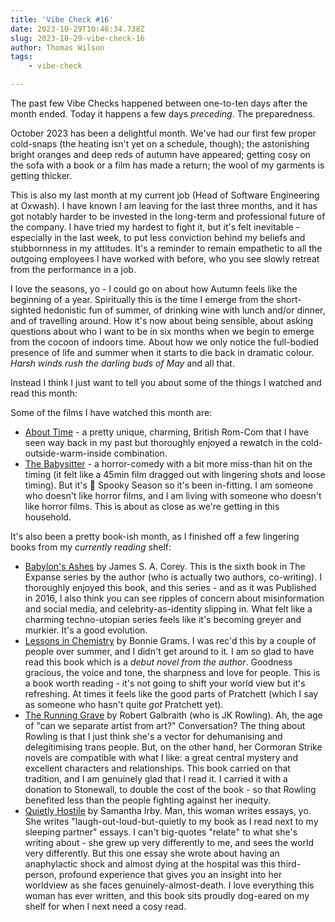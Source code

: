 ```yaml
---
title: 'Vibe Check #16'
date: 2023-10-29T10:46:34.738Z
slug: 2023-10-29-vibe-check-16
author: Thomas Wilson
tags: 
    - vibe-check

---
```

The past few Vibe Checks happened between one-to-ten days after the month ended.  Today it happens a few days *preceding*.  The preparedness. 

October 2023 has been a delightful month.  We've had our first few proper cold-snaps (the heating isn't yet on a schedule, though); the astonishing bright oranges and deep reds of autumn have appeared; getting cosy on the sofa with a book or a film has made a return; the wool of my garments is getting thicker.

This is also my last month at my current job (Head of Software Engineering at Oxwash).  I have known I am leaving for the last three months, and it has got notably harder to be invested in the long-term and professional future of the company.  I have tried my hardest to fight it, but it's felt inevitable - especially in the last week, to put less conviction behind my beliefs and stubbornness in my attitudes.  It's a reminder to remain empathetic to all the outgoing employees I have worked with before, who you see slowly retreat from the performance in a job. 

I love the seasons, yo - I could go on about how Autumn feels like the beginning of a year.  Spiritually this is the time I emerge from the short-sighted hedonistic fun of summer, of drinking wine with lunch and/or dinner, and of travelling around.  How it's now about being sensible, about asking questions about who I want to be in six months when we begin to emerge from the cocoon of indoors time.  About how we only notice the full-bodied presence of life and summer when it starts to die back in dramatic colour.  *Harsh winds rush the darling buds of May* and all that.

Instead I think I just want to tell you about some of the things I watched and read this month:

Some of the films I have watched this month are:

- [About Time](https://letterboxd.com/film/about-time/) - a pretty unique, charming, British Rom-Com that I have seen way back in my past but thoroughly enjoyed a rewatch in the cold-outside-warm-inside combination.
- [The Babysitter](https://letterboxd.com/film/the-babysitter-2017/) - a horror-comedy with a bit more miss-than hit on the timing (it felt like a 45min film dragged out with lingering shots and loose timing).  But it's 👻 Spooky Season so it's been in-fitting.  I am someone who doesn't like horror films, and I am living with someone who doesn't like horror films.  This is about as close as we're getting in this household. 

It's also been a pretty book-ish month, as I finished off a few lingering books from my *currently reading* shelf:

- [Babylon's Ashes](https://www.jamessacorey.com/books/babylons-ashes/) by James S. A. Corey.  This is the sixth book in The Expanse series by the author (who is actually two authors, co-writing).  I thoroughly enjoyed this book, and this series - and as it was Published in 2016, I also think you can see ripples of concern about misinformation and social media, and celebrity-as-identity slipping in.  What felt like a charming techno-utopian series feels like it's becoming greyer and murkier.  It's a good evolution.
- [Lessons in Chemistry](https://www.penguin.co.uk/books/444582/lessons-in-chemistry-by-garmus-bonnie/9781804990926) by Bonnie Grams.  I was rec'd this by a couple of people over summer, and I didn't get around to it.  I am *so* glad to have read this book which is a *debut novel from the author*.  Goodness gracious, the voice and tone, the sharpness and love for people.  This is a book worth reading - it's not going to shift your world view but it's refreshing.  At times it feels like the good parts of Pratchett (which I say as someone who hasn't quite *got* Pratchett yet).
- [The Running Grave](https://www.hachette.co.uk/titles/robert-galbraith/the-running-grave/9781408730966/) by Robert Galbraith (who is JK Rowling).  Ah, the age of "can we separate artist from art?" Conversation?  The thing about Rowling is that I just think she's a vector for dehumanising and delegitimising trans people.  But, on the other hand, her Cormoran Strike novels are compatible with what I like: a great central mystery and excellent characters and relationships.  This book carried on that tradition, and I am genuinely glad that I read it.  I carried it with a donation to Stonewall, to double the cost of the book - so that Rowling benefited less than the people fighting against her inequity. 
- [Quietly Hostile](https://www.penguinrandomhouse.com/books/690138/quietly-hostile-by-samantha-irby/) by Samantha Irby.  Man, this woman writes essays, yo.  She writes "laugh-out-loud-but-quietly to my book as I read next to my sleeping partner" essays.  I can't big-quotes "relate" to what she's writing about - she grew up very differently to me, and sees the world very differently.  But this one essay she wrote about having an anaphylactic shock and almost dying at the hospital was this third-person, profound experience that gives you an insight into her worldview as she faces genuinely-almost-death.  I love everything this woman has ever written, and this book sits proudly dog-eared on my shelf for when I next need a cosy read.